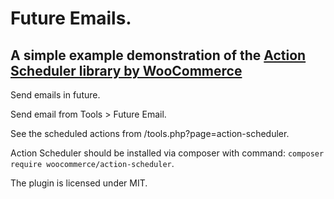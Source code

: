 # Future Emails. #

## A simple example demonstration of the [Action Scheduler library by WooCommerce](https://github.com/woocommerce/action-scheduler)

Send emails in future.

Send email from Tools > Future Email.

See the scheduled actions from /tools.php?page=action-scheduler.

Action Scheduler should be installed via composer with command: <code>composer require woocommerce/action-scheduler</code>.

The plugin is licensed under MIT.
